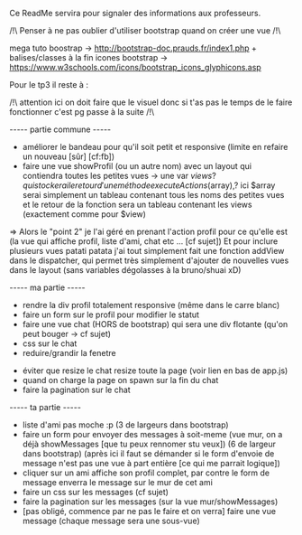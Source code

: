 Ce ReadMe servira pour signaler des informations aux professeurs.


/!\ Penser à ne pas oublier d'utiliser bootstrap quand on créer une vue /!\

mega tuto boostrap -> http://bootstrap-doc.prauds.fr/index1.php  + balises/classes à la fin
icones bootstrap -> https://www.w3schools.com/icons/bootstrap_icons_glyphicons.asp


Pour le tp3 il reste à :

/!\ attention ici on doit faire que le visuel donc si t'as pas le temps de le faire fonctionner c'est pg passe à la suite /!\

----- partie commune -----
+ améliorer le bandeau pour qu'il soit petit et responsive (limite en refaire un nouveau [sûr] [cf:fb])
+ faire une vue showProfil (ou un autre nom) avec un layout qui contiendra toutes les petites vues
	-> une var $views ? qui stockerai le retour d'une méthode executeActions($array),? ici $array serai simplement un tableau contenant tous les noms des petites vues et le retour de la fonction sera un tableau contenant les views (exactement comme pour $view)
 
 => Alors le "point 2" je l'ai géré en prenant l'action profil pour ce qu'elle est (la vue qui affiche profil, liste d'ami, chat etc ... [cf sujet])
  Et pour inclure plusieurs vues patati patata j'ai tout simplement fait une fonction addView dans le dispatcher, qui permet très simplement d'ajouter de nouvelles vues dans le layout (sans variables dégolasses à la bruno/shuai xD)

----- ma partie -----
+ rendre la div profil totalement responsive (même dans le carre blanc)
+ faire un form sur le profil pour modifier le statut
+ faire une vue chat (HORS de bootstrap) qui sera une div flotante (qu'on peut bouger -> cf sujet)
+ css sur le chat 
+ reduire/grandir la fenetre
- éviter que resize le chat resize toute la page (voir lien en bas de app.js)
- quand on charge la page on spawn sur la fin du chat
- faire la pagination sur le chat


----- ta partie -----
- liste d'ami pas moche :p (3 de largeurs dans bootstrap)
- faire un form pour envoyer des messages à soit-meme (vue mur, on a déjà showMessages [que tu peux rennomer stu veux]) (6 de largeur dans bootstrap) (après ici il faut se démander si le form d'envoie de message n'est pas une vue à part entière [ce qui me parrait logique])
- cliquer sur un ami affiche son profil complet, par contre le form de message enverra le message sur le mur de cet ami
- faire un css sur les messages (cf sujet)
- faire la pagination sur les messages (sur la vue mur/showMessages)
- [pas obligé, commence par ne pas le faire et on verra] faire une vue message (chaque message sera une sous-vue)